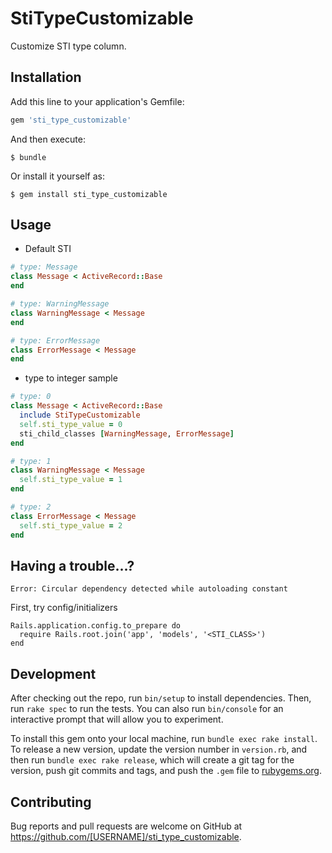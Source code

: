 # StiTypeCustomizable

Customize STI type column.

## Installation

Add this line to your application's Gemfile:

```ruby
gem 'sti_type_customizable'
```

And then execute:

    $ bundle

Or install it yourself as:

    $ gem install sti_type_customizable

## Usage

- Default STI

```ruby
# type: Message
class Message < ActiveRecord::Base
end

# type: WarningMessage
class WarningMessage < Message
end

# type: ErrorMessage
class ErrorMessage < Message
end
```


- type to integer sample

```ruby
# type: 0
class Message < ActiveRecord::Base
  include StiTypeCustomizable
  self.sti_type_value = 0
  sti_child_classes [WarningMessage, ErrorMessage]
end

# type: 1
class WarningMessage < Message
  self.sti_type_value = 1
end

# type: 2
class ErrorMessage < Message
  self.sti_type_value = 2
end
```

## Having a trouble...?

```
Error: Circular dependency detected while autoloading constant
`````

First, try config/initializers

```
Rails.application.config.to_prepare do
  require Rails.root.join('app', 'models', '<STI_CLASS>')
end
````

## Development

After checking out the repo, run `bin/setup` to install dependencies. Then, run `rake spec` to run the tests. You can also run `bin/console` for an interactive prompt that will allow you to experiment.

To install this gem onto your local machine, run `bundle exec rake install`. To release a new version, update the version number in `version.rb`, and then run `bundle exec rake release`, which will create a git tag for the version, push git commits and tags, and push the `.gem` file to [rubygems.org](https://rubygems.org).

## Contributing

Bug reports and pull requests are welcome on GitHub at https://github.com/[USERNAME]/sti_type_customizable.

